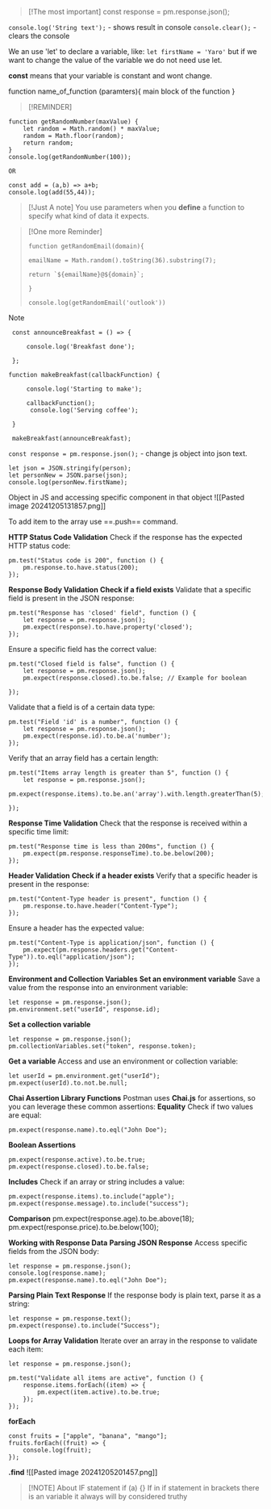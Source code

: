 
> [!The most important]
> const response = pm.response.json();
> 


`console.log('String text');` - shows result in console
`console.clear();` - clears the console

We an use 'let' to declare a variable, like: `let firstName = 'Yaro'` but if we want to change the value of the variable we do not need use let.

**const** means that your variable is constant and wont change.

function name_of_function (paramters){
main block of the function
}


>[!REMINDER]
```
function getRandomNumber(maxValue) {
    let random = Math.random() * maxValue;
    random = Math.floor(random);
    return random;
}
console.log(getRandomNumber(100));

OR

const add = (a,b) => a+b;
console.log(add(55,44));
```

> [!Just A note]
> You use parameters when you **define** a function to specify what kind of data it expects.


> [!One more Reminder]
> ```
> function getRandomEmail(domain){
> 
> emailName = Math.random().toString(36).substring(7);
> 
> return `${emailName}@${domain}`;
>   
> }
> 
> console.log(getRandomEmail('outlook'))
> ```


> [!NOTE]
> 
```
 const announceBreakfast = () => {
 
     console.log('Breakfast done');
 
 };

function makeBreakfast(callbackFunction) {
 
     console.log('Starting to make');
 
     callbackFunction();
      console.log('Serving coffee');
 
 }
 
 makeBreakfast(announceBreakfast);
```

`const response = pm.response.json();` - change js object into json text.
```
let json = JSON.stringify(person);
let personNew = JSON.parse(json);
console.log(personNew.firstName);
```
Object in JS and accessing specific component in that object
![[Pasted image 20241205131857.png]]

To add item to the array use ==.push== command.

**HTTP Status Code Validation**
Check if the response has the expected HTTP status code:
```
pm.test("Status code is 200", function () {
    pm.response.to.have.status(200);
});
```

**Response Body Validation**
**Check if a field exists**
Validate that a specific field is present in the JSON response:
```
pm.test("Response has 'closed' field", function () {
    let response = pm.response.json();
    pm.expect(response).to.have.property('closed');
});
```
Ensure a specific field has the correct value:
```
pm.test("Closed field is false", function () {
    let response = pm.response.json();
    pm.expect(response.closed).to.be.false; // Example for boolean

});

```
Validate that a field is of a certain data type:
```
pm.test("Field 'id' is a number", function () {
    let response = pm.response.json();
    pm.expect(response.id).to.be.a('number');
});
```

Verify that an array field has a certain length:
```
pm.test("Items array length is greater than 5", function () {
    let response = pm.response.json();
    pm.expect(response.items).to.be.an('array').with.length.greaterThan(5);

});
```
**Response Time Validation**
Check that the response is received within a specific time limit:
```
pm.test("Response time is less than 200ms", function () {
    pm.expect(pm.response.responseTime).to.be.below(200);
});
```
**Header Validation**
**Check if a header exists**
Verify that a specific header is present in the response:
```
pm.test("Content-Type header is present", function () {
    pm.response.to.have.header("Content-Type");
});
```
Ensure a header has the expected value:
```
pm.test("Content-Type is application/json", function () {
    pm.expect(pm.response.headers.get("Content-Type")).to.eql("application/json");
});
```
**Environment and Collection Variables**
**Set an environment variable**
Save a value from the response into an environment variable:
```
let response = pm.response.json();
pm.environment.set("userId", response.id);
```
**Set a collection variable**
```
let response = pm.response.json();
pm.collectionVariables.set("token", response.token);
```
**Get a variable**
Access and use an environment or collection variable:
```
let userId = pm.environment.get("userId");
pm.expect(userId).to.not.be.null;
```

**Chai Assertion Library Functions**
Postman uses **Chai.js** for assertions, so you can leverage these common assertions:
**Equality**
Check if two values are equal:
```
pm.expect(response.name).to.eql("John Doe");
```
**Boolean Assertions**
```
pm.expect(response.active).to.be.true;
pm.expect(response.closed).to.be.false;
```
**Includes**
Check if an array or string includes a value:
```
pm.expect(response.items).to.include("apple");
pm.expect(response.message).to.include("success");
```
**Comparison**
pm.expect(response.age).to.be.above(18);
pm.expect(response.price).to.be.below(100);


**Working with Response Data**
**Parsing JSON Response**
Access specific fields from the JSON body:
```
let response = pm.response.json();
console.log(response.name);
pm.expect(response.name).to.eql("John Doe");
```

**Parsing Plain Text Response**
If the response body is plain text, parse it as a string:
```
let response = pm.response.text();
pm.expect(response).to.include("Success");
```

**Loops for Array Validation**
Iterate over an array in the response to validate each item:
```
let response = pm.response.json();

pm.test("Validate all items are active", function () {
    response.items.forEach((item) => {
        pm.expect(item.active).to.be.true;
    });
});
```


**forEach**
```
const fruits = ["apple", "banana", "mango"];
fruits.forEach((fruit) => {
    console.log(fruit);
});
```

**.find**
![[Pasted image 20241205201457.png]]


> [!NOTE] About IF statement
> if (a) {}
> If in if statement in brackets there is an variable it always will by considered truthy
